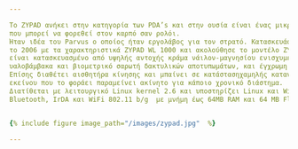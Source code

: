 ```yaml
---

Το ZYPAD ανήκει στην κατηγορία των PDA’s και στην ουσία είναι ένας μικρός υπολογιστής
που μπορεί να φορεθεί στον καρπό σαν ρολόι.
Ήταν ιδέα του Parvus ο οποίος ήταν εργολάβος για τον στρατό. Κατασκευάστηκε από την Eurotech
το 2006 με τα χαρακτηριστικά ZYPAD WL 1000 και ακολούθησε το μοντέλο ZYPAD WL 1100 το 2008, το  περίβλημά του
είναι κατασκευασμένο από υψηλής αντοχής κράμα νάιλον-μαγνησίου ενισχυμένο με 
υαλοβάμβακα και βιομετρικό σαρωτή δακτυλικών αποτυπωμάτων, και έγχρωμη οθόνη 3,5” TFT .
Επίσης διαθέτει αισθητήρα κίνησης και μπαίνει σε κατάστασηχαμηλής κατανάλωσης ενέργειας όταν το χέρι 
εκείνου που το φοράει παραμείνει ακίνητο για κάποιο χρονικό διάστημα.
Διατίθεται με λειτουργικό Linux kernel 2.6 και υποστηρίζει Linux και Windows CE 5.0, έχει GPS, υποστηρίζει USB, 
Bluetooth, IrDA και WiFi 802.11 b/g  με μνήμη έως 64ΜΒ RAM και 64 ΜΒ Flash και μπαταρία Li-ion 3,6V 2200 mAh.


{% include figure image_path="/images/zypad.jpg"  %}

---
```

